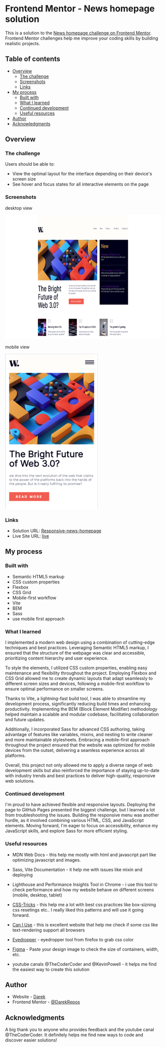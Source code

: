 # Frontend Mentor - News homepage solution

This is a solution to the [News homepage challenge on Frontend Mentor](https://www.frontendmentor.io/challenges/news-homepage-H6SWTa1MFl). Frontend Mentor challenges help me improve your coding skills by building realistic projects. 

## Table of contents

- [Overview](#overview)
  - [The challenge](#the-challenge)
  - [Screenshots](#screenshots)
  - [Links](#links)
- [My process](#my-process)
  - [Built with](#built-with)
  - [What I learned](#what-i-learned)
  - [Continued development](#continued-development)
  - [Useful resources](#useful-resources)
- [Author](#author)
- [Acknowledgments](#acknowledgments)

## Overview

### The challenge

Users should be able to:

- View the optimal layout for the interface depending on their device's screen size
- See hover and focus states for all interactive elements on the page

### Screenshots

desktop view

<p style="align: center;">
<img src="./docs/screenshot.png" width="700" height="400">
</p>

mobile view
<p style="align: center;">
<img src="./docs/screenshot-mobile.png" width="300" height="500">
</p>

### Links

- Solution URL: [Responsive-news-homepage](https://github.com/DarekRepos/Responsive-news-homepage)
- Live Site URL: [live](https://darekrepos.github.io/Responsive-news-homepage/)

## My process

### Built with

- Semantic HTML5 markup
- CSS custom properties
- Flexbox
- CSS Grid
- Mobile-first workflow
- Vite
- BEM
- Sass
- use mobile first approach

### What I learned

I implemented a modern web design using a combination of cutting-edge techniques and best practices. Leveraging Semantic HTML5 markup, I ensured that the structure of the webpage was clear and accessible, prioritizing content hierarchy and user experience.

To style the elements, I utilized CSS custom properties, enabling easy maintenance and flexibility throughout the project. Employing Flexbox and CSS Grid allowed me to create dynamic layouts that adapt seamlessly to different screen sizes and devices, following a mobile-first workflow to ensure optimal performance on smaller screens.

Thanks to Vite, a lightning-fast build tool, I was able to streamline my development process, significantly reducing build times and enhancing productivity. Implementing the BEM (Block Element Modifier) methodology helped maintain a scalable and modular codebase, facilitating collaboration and future updates.

Additionally, I incorporated Sass for advanced CSS authoring, taking advantage of features like variables, mixins, and nesting to write cleaner and more maintainable stylesheets. Embracing a mobile-first approach throughout the project ensured that the website was optimized for mobile devices from the outset, delivering a seamless experience across all platforms.

Overall, this project not only allowed me to apply a diverse range of web development skills but also reinforced the importance of staying up-to-date with industry trends and best practices to deliver high-quality, responsive web solutions.


### Continued development

I'm proud to have achieved flexible and responsive layouts. Deploying the page to GitHub Pages presented the biggest challenge, but I learned a lot from troubleshooting the issues. Building the responsive menu was another hurdle, as it involved combining various HTML, CSS, and JavaScript elements. Moving forward, I'm eager to focus on accessibility, enhance my JavaScript skills, and explore Sass for more efficient styling.


### Useful resources

- MDN Web Docs - this help me mostly with html and javascript part like optimizing javascript and images. 

- Sass, Vite Documentation - it help me with issues like mixin and deploying

- Lighthouse and Performance Insights Tool in  Chrome - i use this tool to check performance and how my website behave on different screens (mobile, desktop, tablet)

- [CSS-Tricks](https://css-tricks.com/) - this help me a lot with best css practices like box-sizning css resetings etc.. I really liked this patterns and will use it going forward.

- [Can I Use](https://caniuse.com) - this is excellent website that help me check if some css like text-rendering support all browsers

- [Eyedropper](https://firefox-source-docs.mozilla.org/devtools-user/eyedropper/index.html) - eyedropper tool from firefox to grab css color

- [Figma](https://www.figma.com/) - Paste your design image to check the size of containers, width, etc.

- youtube canals @TheCoderCoder and @KevinPowell - it helps me find the easiest way to create this solution


## Author

- Website - [Darek](https://www.darek-duda.pl)
- Frontend Mentor - [@DarekRepos](https://www.frontendmentor.io/profile/DarekRepos)


## Acknowledgments

A big thank you to anyone who provides feedback and the youtube canal @TheCoderCoder.  It definitely helps me find new ways to code and discover easier solutions!

